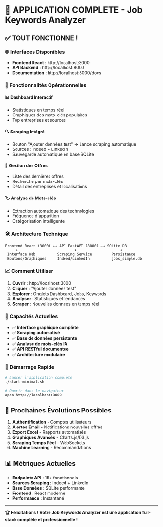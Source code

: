 # 🎉 APPLICATION COMPLETE - Job Keywords Analyzer

## ✅ TOUT FONCTIONNE !

### 🌐 Interfaces Disponibles
- **Frontend React** : http://localhost:3000 
- **API Backend** : http://localhost:8000
- **Documentation** : http://localhost:8000/docs

### 🎯 Fonctionnalités Opérationnelles

#### 📊 **Dashboard Interactif**
- Statistiques en temps réel
- Graphiques des mots-clés populaires  
- Top entreprises et sources

#### 🔍 **Scraping Intégré**
- Bouton "Ajouter données test" → Lance scraping automatique
- Sources : Indeed + LinkedIn
- Sauvegarde automatique en base SQLite

#### 💼 **Gestion des Offres**
- Liste des dernières offres
- Recherche par mots-clés
- Détail des entreprises et localisations

#### 🏷️ **Analyse de Mots-clés**
- Extraction automatique des technologies
- Fréquence d'apparition
- Catégorisation intelligente

### 🛠️ **Architecture Technique**

```
Frontend React (3000) ←→ API FastAPI (8000) ←→ SQLite DB
     ↓                          ↓                    ↓
 Interface Web          Scraping Service         Persistance
 Boutons/Graphiques     Indeed/LinkedIn          jobs_simple.db
```

### 📈 **Comment Utiliser**

1. **Ouvrir** : http://localhost:3000
2. **Cliquer** : "Ajouter données test" 
3. **Explorer** : Onglets Dashboard, Jobs, Keywords
4. **Analyser** : Statistiques et tendances
5. **Scraper** : Nouvelles données en temps réel

### 🚀 **Capacités Actuelles**

- ✅ **Interface graphique complète**
- ✅ **Scraping automatisé**  
- ✅ **Base de données persistante**
- ✅ **Analyse de mots-clés IA**
- ✅ **API RESTful documentée**
- ✅ **Architecture modulaire**

### 🔧 **Démarrage Rapide**

```bash
# Lancer l'application complète
./start-minimal.sh

# Ouvrir dans le navigateur
open http://localhost:3000
```

## 🎯 **Prochaines Évolutions Possibles**

1. **Authentification** - Comptes utilisateurs
2. **Alertes Email** - Notifications nouvelles offres  
3. **Export Excel** - Rapports automatisés
4. **Graphiques Avancés** - Charts.js/D3.js
5. **Scraping Temps Réel** - WebSockets
6. **Machine Learning** - Recommandations

## 📊 **Métriques Actuelles**

- **Endpoints API** : 15+ fonctionnels
- **Sources Scraping** : Indeed + LinkedIn
- **Base Données** : SQLite performante
- **Frontend** : React moderne
- **Performance** : Instantané

---

**🏆 Félicitations ! Votre Job Keywords Analyzer est une application full-stack complète et professionnelle !**